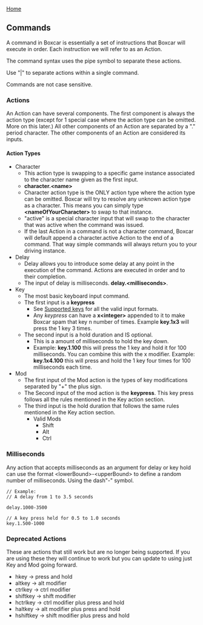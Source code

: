[Home](home)

## Commands

A command in Boxcar is essentially a set of instructions that Boxcar will execute in order. Each instruction we will refer to as an Action.

The command syntax uses the pipe symbol to separate these actions. 

Use "|" to separate actions within a single command.

Commands are not case sensitive.


### Actions

An Action can have several components. The first component is always the action type (except for 1 special case where the action type can be omitted. More on this later.) All other components of an Action are separated by a "." period character. The other components of an Action are considered its inputs. 

#### Action Types

- Character
	+ This action type is swapping to a specific game instance associated to the character name given as the first input.
	+ **character.\<name>**
	+ Character action type is the ONLY action type where the action type can be omitted. Boxcar will try to resolve any unknown action type as a character. This means you can simply type 
	**\<nameOfYourCharacter>** to swap to that instance.
	+ "active" is a special character input that will swap to the character that was active when the command was issued.
	+ If the last Action in a command is not a character command, Boxcar will default append a character.active Action to the end of a command. That way simple commands will always return you to your driving instance.
- Delay
	+ Delay allows you to introduce some delay at any point in the execution of the command. Actions are executed in order and to their completion.
	+ The input of delay is milliseconds. **delay.\<milliseconds>**.
- Key
	+ The most basic keyboard input command.
	+ The first input is a **keypress**
		* See [Supported keys](keypress) for all the valid input formats.
		* Any *keypress* can have a **x\<integer>** appended to it to make Boxcar spam that key n number of times. Example **key.1x3** will press the 1 key 3 times.
	+ The second input is a hold duration and IS optional.
		* This is a amount of milliseconds to hold the key down.
		* Example: **key.1.100** this will press the 1 key and hold it for 100 milliseconds. You can combine this with the x modifier. Example: **key.1x4.100** this will press and hold the 1 key four times for 100 milliseconds each time.
- Mod
	+ The first input of the Mod action is the types of key modifications separated by "+" the plus sign.
	+ The Second input of the mod action is the **keypress**. This key press follows all the rules mentioned in the Key action section.
	+ The third input is the hold duration that follows the same rules mentioned in the Key action section.
		* Valid Mods
			- Shift
			- Alt
			- Ctrl
			

### Milliseconds
Any action that accepts milliseconds as an argument for delay or key hold can use the format \<lowerBound>-\<upperBound> to define a random number of milliseconds. Using the dash"-" symbol.
```
// Example:
// A delay from 1 to 3.5 seconds

delay.1000-3500

// A key press held for 0.5 to 1.0 seconds
key.1.500-1000
```
			

### Deprecated Actions
These are actions that still work but are no longer being supported.
If you are using these they will continue to work but you can update to using just Key and Mod going forward. 

- hkey -> press and hold
- altkey -> alt modifier
- ctrlkey -> ctrl modifier
- shiftkey -> shift modifier
- hctrlkey -> ctrl modifier plus press and hold
- haltkey -> alt modifier plus press and hold
- hshiftkey -> shift modifier plus press and hold
			
